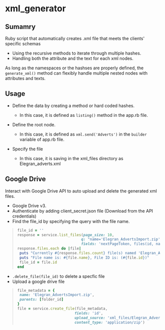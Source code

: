 # xml_generator

## Sumamry
Ruby script that automatically creates .xml file that meets the clients' specific schemas

- Using the recursive methods to iterate through multiple hashes. 
- Handling both the attribute and the text for each xml nodes.

As long as the namespaces or the hashses are properly defined, the `generate_xml()` method can flexibly handle multiple nested nodes with attributes and texts. 

## Usage

- Define the data by creating a method or hard coded hashes. 
  * In this case, it is defined as `listing()` method in the app.rb file.

- Define the root node.
  * In this case, it is defined as `xml.send('Adverts')` in the `builder` variable of app.rb file. 

- Specify the file 
  * In this case, it is saving in the xml_files directory as Elegran_adverts.xml 

## Google Drive

Interact with Google Drive API to auto upload and delete the generated xml files. 

  * Google Drive v3.
  * Authenticate by adding client_secret.json file (Download from the API credentials)
  * Find the file_id by specifying the query with the file name.

  >```ruby
  >file_id = ''
  >response = service.list_files(page_size: 10,
  >                              q: "name='Elegran_AdvertsImport.zip'",
  >                              fields: 'nextPageToken, files(id, name)')
  >response.files.each do |file|
  >  puts "Currently #{response.files.count} file(s) named 'Elegran_AdvertsImport.zip' exist"
  >  puts "File name is: #{file.name}, File ID is: (#{file.id})"
  >  file_id = file.id
  >end
  >```

  * `.delete_file(file_id)` to delete a specfic file
  * Upload a google drive file

  >```ruby
  >file_metadata = {
  >  name: 'Elegran_AdvertsImport.zip',
  >  parents: [folder_id]
  >}
  >file = service.create_file(file_metadata,
  >                           fields: 'id',
  >                           upload_source: 'xml_files/Elegran_AdvertsImport.zip',
  >                           content_type: 'application/zip')
  >```